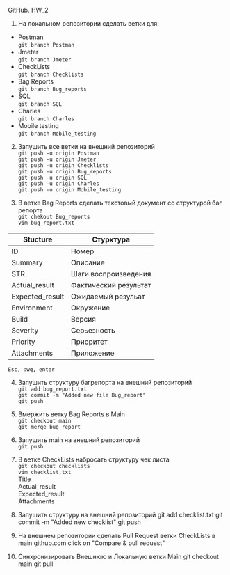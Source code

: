 GitHub. HW_2
1. На локальном репозитории сделать ветки для:  
- Postman  
```git branch Postman```    
- Jmeter  
```git branch Jmeter```  
- CheckLists  
```git branch Checklists```  
- Bag Reports  
```git branch Bug_reports```  
- SQL  
```git branch SQL```  
- Charles  
```git branch Charles```
- Mobile testing  
```git branch Mobile_testing```

2. Запушить все ветки на внешний репозиторий  
```git push -u origin Postman```  
```git push -u origin Jmeter```  
```git push -u origin Checklists```  
```git push -u origin Bug_reports```  
```git push -u origin SQL```  
```git push -u origin Charles```  
```git push -u origin Mobile_testing```  

3. В ветке Bag Reports сделать текстовый документ со структурой баг репорта  
```git chekout Bug_reports```  
```vim bug_report.txt```  

|Stucture | Стурктура|  
|--- | ---|  
|ID | Номер|  
Summary | Описание  
STR | Шаги воспроизведения  
Actual_result | Фактический результат  
Expected_result | Ожидаемый резульат  
Environment | Окружение  
Build | Версия  
Severity | Серьезность  
Priority | Приоритет  
Attachments | Приложение  

```Esc, :wq, enter```

4. Запушить структуру багрепорта на внешний репозиторий  
```git add bug_report.txt```  
```git commit -m "Added new file Bug_report"```  
```git push```  

5. Вмержить ветку Bag Reports в Main  
```git checkout main```  
```git merge bug_report```  

6. Запушить main на внешний репозиторий  
```git push```  

7. В ветке CheckLists набросать структуру чек листа  
```git checkout checklists```  
```vim checklist.txt```  
	Title  
	Actual_result  
	Expected_result  
	Attachments  

8. Запушить структуру на внешний репозиторий
git add checklist.txt
git commit -m "Added new checklist"
git push

9. На внешнем репозитории сделать Pull Request ветки CheckLists в main
github.com
click on "Compare & pull request"

10. Синхронизировать Внешнюю и Локальную ветки Main
git checkout main
git pull
